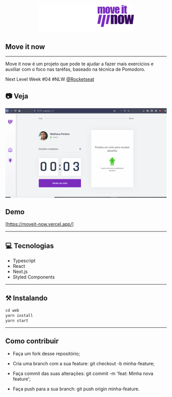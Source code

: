 <div align="center">


<img src="public/logo-full1.png" alt="logo" style="width: 300px"/>

</div>


## Move it now
---
Move it now é um projeto que pode te ajudar a fazer mais exercícios e auxíliar com o foco nas taréfas, baseado na técnica de Pomodoro. 

Next Level Week #04 #NLW [@Rocketseat](https://github.com/Rocketseat)


## 📷 Veja

<img src="public/github/gif.gif" alt="gif"/>

## Demo
[https://moveit-now.vercel.app/]

---

## 💻 Tecnologias 
- Typescript
- React
- Next.js
- Styled Components

---

## ⚒ Instalando

    cd web
    yarn install
    yarn start

---

## Como contribuir

- Faça um fork desse repositório;
    
- Cria uma branch com a sua feature: git checkout -b minha-feature;
    
- Faça commit das suas alterações: git commit -m 'feat: Minha nova feature';
    
- Faça push para a sua branch: git push origin minha-feature.
